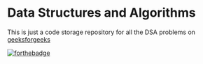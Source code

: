 # Data Structures and Algorithms

This is just a code storage repository for all the DSA problems on [geeksforgeeks](https://www.geeksforgeeks.org/)

[![forthebadge](https://forthebadge.com/images/badges/made-with-c-plus-plus.svg)](https://forthebadge.com)